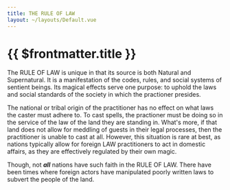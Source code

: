 ```yaml
---
title: THE RULE OF LAW
layout: ~/layouts/Default.vue
---
```


# {{ $frontmatter.title }}

The RULE OF LAW is unique in that its source is both Natural and Supernatural.
It is a manifestation of the codes, rules, and social systems of sentient
beings. Its magical effects serve one purpose: to uphold the laws and social
standards of the society in which the practioner presides.

The national or tribal origin of the practitioner has no effect on what laws the
caster must adhere to. To cast spells, the practioner must be doing so in the
service of the law of the land they are standing in. What's more, if that land
does not allow for meddling of guests in their legal processes, then the
practitioner is unable to cast at all. However, this situation is rare at best,
as nations typically allow for foreign LAW practitioners to act in domestic
affairs, as they are effectively regulated by their own magic.

Though, not **_all_** nations have such faith in the RULE OF LAW. There have
been times where foreign actors have manipulated poorly written laws to subvert
the people of the land.
